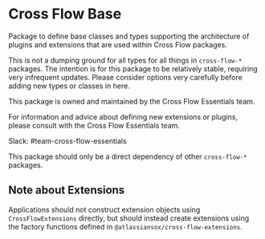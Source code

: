 # Cross Flow Base

Package to define base classes and types supporting the architecture of plugins and extensions that are used within Cross Flow packages.

This is not a dumping ground for all types for all things in `cross-flow-*` packages. The intention is for this package to be relatively stable, requiring very infrequent updates. Please consider options very carefully before adding new types or classes in here.

This package is owned and maintained by the Cross Flow Essentials team.

For information and advice about defining new extensions or plugins, please consult with the Cross Flow Essentials team.

Slack: #team-cross-flow-essentials

This package should only be a direct dependency of other `cross-flow-*` packages.

## Note about Extensions

Applications should not construct extension objects using `CrossFlowExtensions` directly, but should instead create extensions using the factory functions defined in `@atlassiansox/cross-flow-extensions`.
